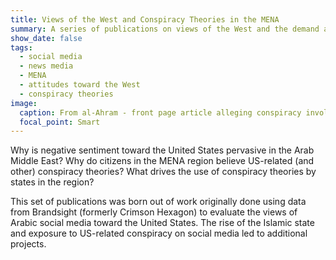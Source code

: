 ```yaml
---
title: Views of the West and Conspiracy Theories in the MENA
summary: A series of publications on views of the West and the demand and supply side of conspiracy theories in the Arab Middle East
show_date: false
tags:
  - social media
  - news media
  - MENA
  - attitudes toward the West
  - conspiracy theories
image:
  caption: From al-Ahram - front page article alleging conspiracy involving then US Ambassador Anne Peterson and a Muslim Brotherhood leader, among others
  focal_point: Smart
---
```


Why is negative sentiment toward the United States pervasive in the Arab Middle East? Why do citizens in the MENA region believe US-related (and other) conspiracy theories? What drives the use of conspiracy theories by states in the region?

This set of publications was born out of work originally done using data from Brandsight (formerly Crimson Hexagon) to evaluate the views of Arabic social media toward the United States. The rise of the Islamic state and exposure to US-related conspiracy on social media led to additional projects.

